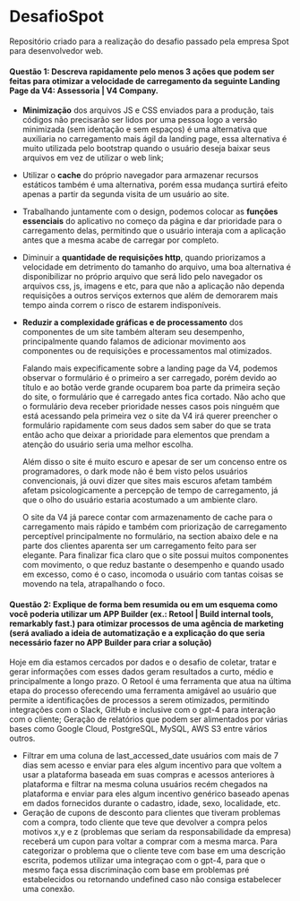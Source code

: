 # DesafioSpot
Repositório criado para a realização do desafio passado pela empresa Spot para desenvolvedor web.

#### Questão 1: Descreva rapidamente pelo menos 3 ações que podem ser feitas para otimizar a velocidade de carregamento da seguinte Landing Page da V4: Assessoria | V4 Company.

  - **Minimização** dos arquivos JS e CSS enviados para a produção, tais códigos não precisarão ser lidos por uma pessoa logo a versão minimizada (sem identação e sem espaços) é uma alternativa que auxiliaria no carregamento mais ágil da landing page, essa alternativa é muito utilizada pelo bootstrap quando o usuário deseja baixar seus arquivos em vez de utilizar o web link; 
  - Utilizar o **cache** do próprio navegador para armazenar recursos estáticos também é uma alternativa, porém essa mudança surtirá efeito apenas a partir da segunda visita de um usuário ao site.
  - Trabalhando juntamente com o design, podemos colocar as **funções essenciais** do aplicativo no começo da página e dar prioridade para o carregamento delas, permitindo que o usuário interaja com a aplicação antes que a mesma acabe de carregar por completo.
  - Diminuir a **quantidade de requisições http**, quando priorizamos a velocidade em detrimento do tamanho do arquivo, uma boa alternativa é disponibilizar no próprio arquivo que será lido pelo navegador os arquivos css, js, imagens e etc, para que não a aplicação não dependa requisições a outros serviços externos que além de demorarem mais tempo ainda correm o risco de estarem indisponíveis.
  - **Reduzir a complexidade gráficas e de processamento** dos componentes de um site também alteram seu desempenho, principalmente quando falamos de adicionar movimento aos componentes ou de requisições e processamentos mal otimizados.

    Falando mais expecificamente sobre a landing page da V4, podemos observar o formulário é o primeiro a ser carregado, porém devido ao título e ao botão verde grande ocuparem boa parte da primeira seção do site, o formulário que é carregado antes fica cortado. Não acho que o formulário deva receber prioridade nesses casos pois ninguém que está acessando pela primeira vez o site da V4 irá querer preencher o formulário rapidamente com seus dados sem saber do que se trata então acho que deixar a prioridade para elementos que prendam a atenção do usuário seria uma melhor escolha.
      
    Além disso o site é muito escuro e apesar de ser um concenso entre os programadores, o dark mode não é bem visto pelos usuários convencionais, já ouvi dizer que sites mais escuros afetam também afetam psicologicamente a percepção de tempo de carregamento, já que o olho do usuário estaria acostumado a um ambiente claro.
      
    O site da V4 já parece contar com armazenamento de cache para o carregamento mais rápido e também com priorização de carregamento perceptível principalmente no formulário, na section abaixo dele e na parte dos clientes aparenta ser um carregamento feito para ser elegante. Para finalizar fica claro que o site possui muitos componentes com movimento, o que reduz bastante o desempenho e quando usado em excesso, como é o caso, incomoda o usuário com tantas coisas se movendo na tela, atrapalhando o foco.



#### Questão 2: Explique de forma bem resumida ou em um esquema como você poderia utilizar um APP Builder (ex.: Retool | Build internal tools, remarkably fast.) para otimizar processos de uma agência de marketing (será avaliado a ideia de automatização e a explicação do que seria necessário fazer no APP Builder para criar a solução)

Hoje em dia estamos cercados por dados e o desafio de coletar, tratar e gerar informações com esses dados geram resultados a curto, médio e principalmente a longo prazo. O Retool é uma ferramenta que atua na última etapa do processo oferecendo uma ferramenta amigável ao usuário que permite a identificações de processos a serem otimizados, permitindo integrações com o Slack, GitHub e inclusive com o gpt-4 para interação com o cliente; Geração de relatórios que podem ser alimentados por várias bases como Google Cloud, PostgreSQL, MySQL, AWS S3 entre vários outros.  

  - Filtrar em uma coluna de last_accessed_date usuários com mais de 7 dias sem acesso e enviar para eles algum incentivo para que voltem a usar a plataforma baseada em suas compras e acessos anteriores à plataforma e filtrar na mesma coluna usuários recém chegados na plataforma e enviar para eles algum incentivo genérico baseado apenas em dados fornecidos durante o cadastro, idade, sexo, localidade, etc.  
  - Geração de cupons de desconto para clientes que tiveram problemas com a compra, todo cliente que teve que devolver a compra pelos motivos x,y e z (problemas que seriam da responsabilidade da empresa) receberá um cupon para voltar a comprar com a mesma marca. Para categorizar o problema que o cliente teve com base em uma descrição escrita, podemos utilizar uma integraçao com o gpt-4, para que o mesmo faça essa discriminação com base em problemas pré estabelecidos ou retornando undefined caso não consiga estabelecer uma conexão.


